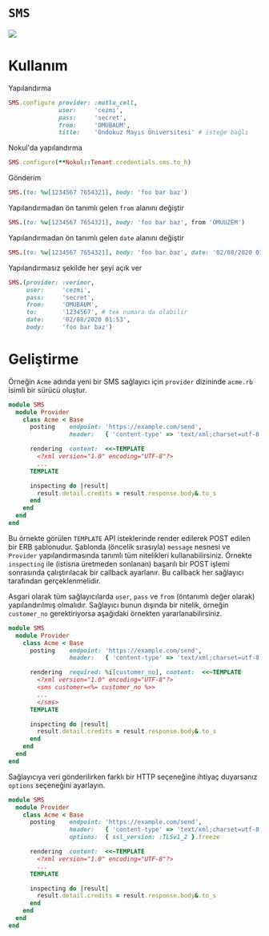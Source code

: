 `SMS`
=====

[![](https://github.com/omu/sms/workflows/main/badge.svg)](https://github.com/omu/sms/actions)

# Kullanım

Yapılandırma

```ruby
SMS.configure provider: :mutlu_cell,
              user:     'cezmi',
              pass:     'secret',
              from:     'OMUBAUM',
              title:    'Ondokuz Mayıs Üniversitesi' # isteğe bağlı
```

Nokul'da yapılandırma

```ruby
SMS.configure(**Nokul::Tenant.credentials.sms.to_h)
```

Gönderim

```ruby
SMS.(to: %w[1234567 7654321], body: 'foo bar baz')
```

Yapılandırmadan ön tanımlı gelen `from` alanını değiştir

```ruby
SMS.(to: %w[1234567 7654321], body: 'foo bar baz', from 'OMUUZEM')
```

Yapılandırmadan ön tanımlı gelen `date` alanını değiştir

```ruby
SMS.(to: %w[1234567 7654321], body: 'foo bar baz', date: '02/08/2020 01:53')
```

Yapılandırmasız şekilde her şeyi açık ver

```ruby
SMS.(provider: :verimor,
     user:     'cezmi',
     pass:     'secret',
     from:     'OMUBAUM',
     to:       '1234567', # tek numara da olabilir
     date:     '02/08/2020 01:53',
     body:     'foo bar baz')
```

# Geliştirme

Örneğin `Acme` adında yeni bir SMS sağlayıcı için `provider` dizininde
`acme.rb` isimli bir sürücü oluştur.

```ruby
module SMS
  module Provider
    class Acme < Base
      posting    endpoint: 'https://example.com/send',
                 header:   { 'content-type' => 'text/xml;charset=utf-8', 'accept' => 'xml' }.freeze

      rendering  content:  <<~TEMPLATE
        <?xml version="1.0" encoding="UTF-8"?>
        ...
      TEMPLATE

      inspecting do |result|
        result.detail.credits = result.response.body&.to_s
      end
    end
  end
end
```

Bu örnekte görülen `TEMPLATE` API isteklerinde render edilerek POST edilen bir
ERB şablonudur.  Şablonda (öncelik sırasıyla) `message` nesnesi ve `Provider`
yapılandırmasında tanımlı tüm nitelikleri kullanabilirsiniz. Örnekte
`inspecting` ile (istisna üretmeden sonlanan) başarılı bir POST işlemi
sonrasında çalıştırılacak bir callback ayarlanır.  Bu callback her sağlayıcı
tarafından gerçeklenmelidir.

Asgari olarak tüm sağlayıcılarda `user`, `pass` ve `from` (öntanımlı değer
olarak) yapılandırılmış olmalıdır.  Sağlayıcı bunun dışında bir nitelik,
örneğin `customer_no` gerektiriyorsa aşağıdaki örnekten yararlanabilirsiniz.

```ruby
module SMS
  module Provider
    class Acme < Base
      posting    endpoint: 'https://example.com/send',
                 header:   { 'content-type' => 'text/xml;charset=utf-8', 'accept' => 'xml' }.freeze

      rendering  required: %i[customer_no], content:  <<~TEMPLATE
        <?xml version="1.0" encoding="UTF-8"?>
        <sms customer=<%= customer_no %>>
        ...
        </sms>
      TEMPLATE

      inspecting do |result|
        result.detail.credits = result.response.body&.to_s
      end
    end
  end
end
```

Sağlayıcıya veri gönderilirken farklı bir HTTP seçeneğine ihtiyaç duyarsanız
`options` seçeneğini ayarlayın.

```ruby
module SMS
  module Provider
    class Acme < Base
      posting    endpoint: 'https://example.com/send',
                 header:   { 'content-type' => 'text/xml;charset=utf-8', 'accept' => 'xml' }.freeze,
                 options:  { ssl_version: :TLSv1_2 }.freeze

      rendering  content:  <<~TEMPLATE
        <?xml version="1.0" encoding="UTF-8"?>
        ...
      TEMPLATE

      inspecting do |result|
        result.detail.credits = result.response.body&.to_s
      end
    end
  end
end
```
